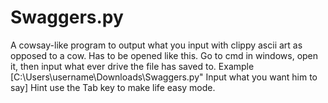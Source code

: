 # Swaggers.py
A cowsay-like program to output what you input with clippy ascii art as opposed to a cow.
Has to be opened like this. Go to cmd in windows, open it, then input what ever drive the file has saved to. Example [C:\Users\username\Downloads\Swaggers.py" Input what you want him to say] Hint use the Tab key to make life easy mode.
